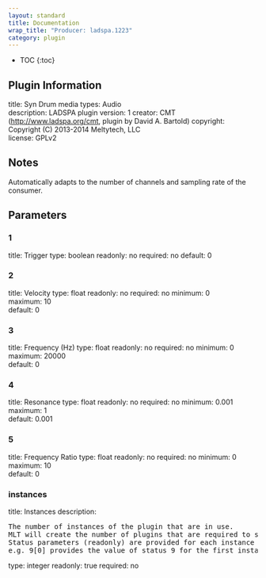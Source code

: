 ```yaml
---
layout: standard
title: Documentation
wrap_title: "Producer: ladspa.1223"
category: plugin
---
```

* TOC
{:toc}

## Plugin Information

title: Syn Drum
media types:
Audio  
description: LADSPA plugin
version: 1
creator: CMT (http://www.ladspa.org/cmt, plugin by David A. Bartold)
copyright: Copyright (C) 2013-2014 Meltytech, LLC  
license: GPLv2  

## Notes

Automatically adapts to the number of channels and sampling rate of the consumer.

## Parameters

### 1

title: Trigger  type: boolean
readonly: no
required: no
default: 0  

### 2

title: Velocity  type: float
readonly: no
required: no
minimum: 0  
maximum: 10  
default: 0  

### 3

title: Frequency (Hz)  type: float
readonly: no
required: no
minimum: 0  
maximum: 20000  
default: 0  

### 4

title: Resonance  type: float
readonly: no
required: no
minimum: 0.001  
maximum: 1  
default: 0.001  

### 5

title: Frequency Ratio  type: float
readonly: no
required: no
minimum: 0  
maximum: 10  
default: 0  

### instances

title: Instances  description:
<pre>
The number of instances of the plugin that are in use.
MLT will create the number of plugins that are required to support the number of audio channels.
Status parameters (readonly) are provided for each instance and are accessed by specifying the instance number after the identifier (starting at zero).
e.g. 9[0] provides the value of status 9 for the first instance.
</pre>
type: integer
readonly: true
required: no

